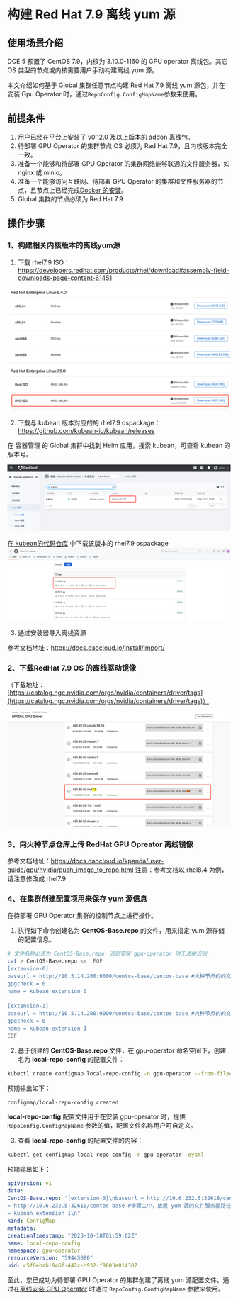# 构建 Red Hat 7.9 离线 yum 源

## 使用场景介绍

DCE 5 预置了 CentOS 7.9，内核为 3.10.0-1160 的 GPU operator 离线包。其它 OS 类型的节点或内核需要用户手动构建离线 yum 源。

本文介绍如何基于 Global 集群任意节点构建 Red Hat 7.9 离线 yum 源包，并在安装 Gpu Operator 时，通过`RepoConfig.ConfigMapName`参数来使用。

## 前提条件
  
1. 用户已经在平台上安装了 v0.12.0 及以上版本的 addon 离线包。
2. 待部署 GPU Operator 的集群节点 OS 必须为 Red Hat 7.9，且内核版本完全一致。
3. 准备一个能够和待部署 GPU Operator 的集群网络能够联通的文件服务器，如 nginx 或 minio。
4. 准备一个能够访问互联网、待部署 GPU Operator 的集群和文件服务器的节点，且节点上已经完成[Docker 的安装](https://docs.daocloud.io/install/community/kind/online.html#%E5%AE%89%E8%A3%85-docker)。
5. Global 集群的节点必须为 Red Hat 7.9 

## 操作步骤

### 1、构建相关内核版本的离线yum源

1. 下载 rhel7.9 ISO：https://developers.redhat.com/products/rhel/download#assembly-field-downloads-page-content-61451

![下载 rhel7.9 ISO](../images/rhel7.9.png)


2. 下载与 kubean 版本对应的的 rhel7.9 ospackage：https://github.com/kubean-io/kubean/releases

在 容器管理 的 Global 集群中找到 Helm 应用，搜索 kubean，可查看 kubean 的版本号。

![kubean](../images/kubean.png)

在[ kubean的代码仓库](https://https://github.com/kubean-io/kubean/releases) 中下载该版本的 rhel7.9 ospackage
![kubean的代码仓库](../images/redhat0.12.2.png)

3. 通过安装器导入离线资源

参考文档地址：https://docs.daocloud.io/install/import/

### 2、下载RedHat 7.9 OS 的离线驱动镜像

（下载地址：[https://catalog.ngc.nvidia.com/orgs/nvidia/containers/driver/tags](https://catalog.ngc.nvidia.com/orgs/nvidia/containers/driver/tags)）

![driveimage](../images/driveimage.png)

### 3、向火种节点仓库上传 RedHat GPU Opreator 离线镜像

参考文档地址：https://docs.daocloud.io/kpanda/user-guide/gpu/nvidia/push_image_to_repo.html
注意：参考文档以 rhel8.4 为例，请注意修改成 rhel7.9

### 4、在集群创建配置项用来保存 yum 源信息
  
在待部署 GPU Operator 集群的控制节点上进行操作。
  
1. 执行如下命令创建名为 __CentOS-Base.repo__ 的文件，用来指定 yum 源存储的配置信息。
  
```bash
# 文件名称必须为 CentOS-Base.repo，否则安装 gpu-operator 时无法被识别
cat > CentOS-Base.repo <<  EOF
[extension-0]
baseurl = http://10.5.14.200:9000/centos-base/centos-base #火种节点的的文件服务器地址，一般为{火种节点 IP} + {9000 端口}
gpgcheck = 0
name = kubean extension 0

[extension-1]
baseurl = http://10.5.14.200:9000/centos-base/centos-base #火种节点的的文件服务器地址，一般为{火种节点 IP} + {9000 端口}
gpgcheck = 0
name = kubean extension 1
EOF
```
  
2. 基于创建的 __CentOS-Base.repo__ 文件，在 gpu-operator 命名空间下，创建名为 __local-repo-config__ 的配置文件：
  
```bash
kubectl create configmap local-repo-config -n gpu-operator --from-file=CentOS-Base.repo=/etc/yum.repos.d/extension.repo
```
  
预期输出如下：
  
```console
configmap/local-repo-config created
```
  
__local-repo-config__ 配置文件用于在安装 gpu-operator 时，提供 `RepoConfig.ConfigMapName` 参数的值，配置文件名称用户可自定义。
  
3. 查看 __local-repo-config__ 的配置文件的内容：
  
```bash
kubectl get configmap local-repo-config -n gpu-operator -oyaml
```
  
预期输出如下：
  
```yaml
apiVersion: v1
data:
CentOS-Base.repo: "[extension-0]\nbaseurl = http://10.6.232.5:32618/centos-base#步骤二中，放置 yum 源的文件服务器路径\ngpgcheck = 0\nname = kubean extension 0\n  \n[extension-1]\nbaseurl
= http://10.6.232.5:32618/centos-base #步骤二中，放置 yum 源的文件服务器路径\ngpgcheck = 0\nname
= kubean extension 1\n"
kind: ConfigMap
metadata:
creationTimestamp: "2023-10-18T01:59:02Z"
name: local-repo-config
namespace: gpu-operator
resourceVersion: "59445080"
uid: c5f0ebab-046f-442c-b932-f9003e014387
```
  
至此，您已成功为待部署 GPU Operator 的集群创建了离线 yum 源配置文件。通过在[离线安装 GPU Operator](./install_nvidia_driver_of_operator.md) 时通过 `RepoConfig.ConfigMapName` 参数来使用。

